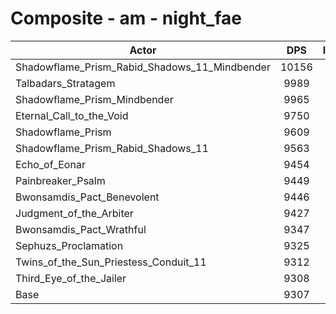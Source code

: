 # Composite - am - night_fae
| Actor | DPS | Increase |
|---|:---:|:---:|
|Shadowflame_Prism_Rabid_Shadows_11_Mindbender|10156|9.11%|
|Talbadars_Stratagem|9989|7.32%|
|Shadowflame_Prism_Mindbender|9965|7.06%|
|Eternal_Call_to_the_Void|9750|4.75%|
|Shadowflame_Prism|9609|3.24%|
|Shadowflame_Prism_Rabid_Shadows_11|9563|2.74%|
|Echo_of_Eonar|9454|1.58%|
|Painbreaker_Psalm|9449|1.53%|
|Bwonsamdis_Pact_Benevolent|9446|1.49%|
|Judgment_of_the_Arbiter|9427|1.29%|
|Bwonsamdis_Pact_Wrathful|9347|0.42%|
|Sephuzs_Proclamation|9325|0.18%|
|Twins_of_the_Sun_Priestess_Conduit_11|9312|0.05%|
|Third_Eye_of_the_Jailer|9308|0.00%|
|Base|9307|0.00%|
